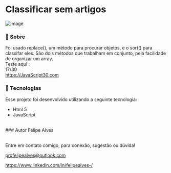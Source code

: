 # Classificar sem artigos
![image](https://user-images.githubusercontent.com/78622458/175787783-feeacff9-d5c0-4688-b02e-49fc3eafbb7a.png)


### 🔖 Sobre
Foi usado replace(), um método para procurar objetos, e o sort() para classifar eles. São dois métodos que trabalham em conjunto, pela facilidade de organizar um array.
<br/>
Teste aqui : <br/>
17/30 <br/>
https://JavaScript30.com 

### 🚀 Tecnologias
Esse projeto foi desenvolvido utilizando a seguinte tecnologia:

+ Html 5
+ JavaScript
 <br/>
### Autor
Felipe Alves <br/><br/>


Entre em contato comigo, para conexão, sugestão ou dúvida! <br/>

profelipealves@outlook.com <br/>

https://www.linkedin.com/in/felipealves-/
